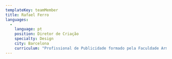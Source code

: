 ```yaml
---
templateKey: teamMember
title: Rafael Ferro
languages: 
  -
    language: pt
    position: Diretor de Criação
    specialty: Design
    city: Barcelona
    curriculum: "Profissional de Publicidade formado pela Faculdade Armando Álvares Penteado (FAAP), Rafa tem um talento natural para o design e construiu sua carreira em agências digitais e tradicionais de publicidade até se dedicar totalmente à criação de marcas, sua maior paixão.  Com mais de 10 anos de experiência, optou por sair do mercado brasileiro e mudar-se para Barcelona em 2014, onde concluiu um Máster Diseño Gráfico de Identidade, Editorial e Web na Escola Superior d’Imatge i Disseny, especializando-se com os melhores profissionais do mundo na criação de marcas atemporais. Já trabalhou em empresas como Plano Digital - Supervisor de Criação, DDB Barcelona - Diretor de arte, Draftfcb - Diretor de arte, DPZ Propaganda - Diretor de Arte, Hello, Interactive - Diretor de Arte Online e  Rapp Brasil - Diretor de Arte Online."
---
```

